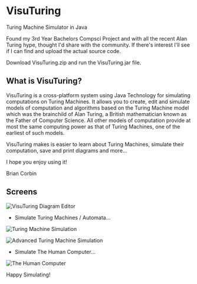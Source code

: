 VisuTuring
==========

Turing Machine Simulator in Java

Found my 3rd Year Bachelors Compsci Project and with all the recent Alan Turing hype, thought I'd share with the community. If there's interest I'll see if I can find and upload the actual source code.

Download VisuTuring.zip and run the VisuTuring.jar file.

What is VisuTuring?
-------------------

VisuTuring is a cross-platform system using Java Technology for simulating computations on Turing Machines. It allows you to create, edit and simulate models of computation and algorithms based on the Turing Machine model which was the brainchild of Alan Turing, a British mathematician known as the Father of Computer Science. All other models of computation provide at most the same computing power as that of Turing Machines, one of the earliest of such models.

VisuTuring makes is easier to learn about Turing Machines, simulate their computation, save and print diagrams and more...

I hope you enjoy using it!

Brian Corbin

Screens
-------------------

![VisuTuring Diagram Editor](https://github.com/keiosucoding/visuturing/raw/master/images/Screen%20Shot%202014-11-30%20at%2023.04.19.png)

- Simulate Turing Machines / Automata...

![Turing Machine Simulation](https://github.com/keiosucoding/visuturing/raw/master/images/Screen%20Shot%202014-11-30%20at%2023.03.18.png)

![Advanced Turing Machine Simulation](https://github.com/keiosucoding/visuturing/raw/master/images/Screen%20Shot%202014-11-30%20at%2023.12.40.png)

- Simulate The Human Computer...

![The Human Computer](https://github.com/keiosucoding/visuturing/raw/master/images/Screen%20Shot%202014-11-30%20at%2023.04.56.png)

Happy Simulating!
